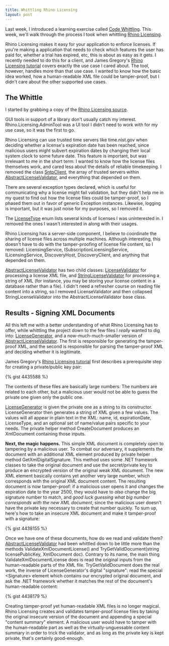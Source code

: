 ```yaml
---
title: Whittling Rhino Licensing
layout: post
---
```


Last week, I introduced a learning exercise called [Code Whittling](http://www.headspring.com/patrick/code-whittling/).  This week, we'll walk through the process I took when whittling [Rhino Licensing](http://www.hibernatingrhinos.com/oss/rhino-licensing).

Rhino Licensing makes it easy for your application to enforce licenses.  If you're making a application that needs to check which features the user has paid for, whether a trial has expired, etc, this is about as easy as it gets.  I recently needed to do this for a client, and James Gregory's [Rhino Licensing tutorial](http://www.jagregory.com/writings/rhino-licensing/) covers exactly the use case I cared about.  The tool, however, handles more than that use case.  I wanted to know how the basic idea worked, how a human-readable XML file could be tamper-proof, but I didn't care about the other supported use cases.

## The Whittle

I started by grabbing a copy of the [Rhino Licensing source](https://github.com/hibernating-rhinos/rhino-licensing).

GUI tools in support of a library don't usually catch my interest.  Rhino.Licensing.AdminTool was a UI tool I didn't need to work with for my use case, so it was the first to go.

Rhino Licensing can use trusted time servers like time.nist.gov when deciding whether a license's expiration date has been reached, since malicious users might subvert expiration dates by changing their local system clock to some future date.  This feature is important, but was irrelevant to me in the short term: I wanted to know how the license files themselves work, and cared less about the details of reliable timekeeping.  I removed the class [SntpClient](https://github.com/hibernating-rhinos/rhino-licensing/blob/4d77e00bfa85e8d22f966b09e340be31476afac1/Rhino.Licensing/SntpClient.cs), the array of trusted servers within [AbstractLicenseValidator](https://github.com/hibernating-rhinos/rhino-licensing/blob/4d77e00bfa85e8d22f966b09e340be31476afac1/Rhino.Licensing/AbstractLicenseValidator.cs), and everything that depended on them.

There are several exception types declared, which is useful for communicating why a license might fail validation, but they didn't help me in my quest to find out how the license files could be tamper-proof, so I phased them out in favor of generic Exception instances.  Likewise, logging is important, but it was just noise for my purposes, so I removed it.

The [LicenseType](https://github.com/hibernating-rhinos/rhino-licensing/blob/4d77e00bfa85e8d22f966b09e340be31476afac1/Rhino.Licensing/LicenseType.cs) enum lists several kinds of licenses I was uninterested in.  I removed the ones I wasn't interested in along with their usages.

Rhino Licensing has a server-side component, I believe to coordinate the sharing of license files across multiple machines.  Although interesting, this doesn't have to do with the tamper-proofing of license file content, so I removed: LicensingService, ISubscriptionLicensingService, ILicensingService, DiscoveryHost, DiscoveryClient, and anything that depended on them.

[AbstractLicenseValidator](https://github.com/hibernating-rhinos/rhino-licensing/blob/4d77e00bfa85e8d22f966b09e340be31476afac1/Rhino.Licensing/AbstractLicenseValidator.cs) has two child classes: [LicenseValidator](https://github.com/hibernating-rhinos/rhino-licensing/blob/4d77e00bfa85e8d22f966b09e340be31476afac1/Rhino.Licensing/LicenseValidator.cs) for processing a license XML file, and [StringLicenseValidator](https://github.com/hibernating-rhinos/rhino-licensing/blob/4d77e00bfa85e8d22f966b09e340be31476afac1/Rhino.Licensing/StringLicenseValidator.cs) for processing a string of XML (for instance, you may be storing your license content in a database rather than a file).  I didn't need a refresher course on reading file content into a string, so I removed LicenseValidator and then collapsed StringLicenseValidator into the AbstractLicenseValidator base class.

## Results - Signing XML Documents

All this left me with a better understanding of what Rhino Licensing has to offer, while whittling the project down to the few files I *really* wanted to dig into: [LicenseGenerator](https://github.com/hibernating-rhinos/rhino-licensing/blob/4d77e00bfa85e8d22f966b09e340be31476afac1/Rhino.Licensing/LicenseGenerator.cs), and a now-much-much-smaller version of [AbstractLicenseValidator](https://github.com/hibernating-rhinos/rhino-licensing/blob/4d77e00bfa85e8d22f966b09e340be31476afac1/Rhino.Licensing/AbstractLicenseValidator.cs).  The first is responsible for generating the tamper-proof XML, and the second is responsible for parsing the tamper-proof XML and deciding whether it is legitimate.

James Gregory's [Rhino Licensing tutorial](http://www.jagregory.com/writings/rhino-licensing/) first describes a prerequisite step for creating a private/public key pair:

{% gist 4435588 %}

The contents of these files are basically large numbers.  The numbers are related to each other, but a malicious user would not be able to guess the private one given only the public one.

[LicenseGenerator](https://github.com/hibernating-rhinos/rhino-licensing/blob/4d77e00bfa85e8d22f966b09e340be31476afac1/Rhino.Licensing/LicenseGenerator.cs) is given the private one as a string to its constructor.  LicenseGenerator then generates a string of XML given a few values.  The values will all appear in plain text in the XML: name, id, expirationDate, LicenseType, and an optional set of name/value pairs specific to your needs.  The private helper method CreateDocument produces an XmlDocument containing those inputs.

**Next, the magic happens.**  This simple XML document is completely open to tampering by a malicious user.  To combat our adversary, it supplements the document with an additional XML element produced by private helper method GetXmlDigitalSignature.  This method uses some .NET framework classes to take the original document and use the secret/private key to produce an encrypted version of the original weak XML document.  The new XML element basically contains yet another very large number, which corresponds with the original XML document content.  The resulting document is now tamper-proof: if a malicious user opens it and changes the expiration date to the year 2500, they would have to *also* change the big signature number to match, and *good luck guessing what big number corresponds with the new XML document*, since the malicious user doesn't have the private key necessary to create that number quickly.  To sum up, here's how to take an insecure XML document and make it tamper-proof with a signature:

{% gist 4438155 %}

Once we have one of these documents, how do we read and validate them?  [AbstractLicenseValidator](https://github.com/hibernating-rhinos/rhino-licensing/blob/4d77e00bfa85e8d22f966b09e340be31476afac1/Rhino.Licensing/AbstractLicenseValidator.cs) had been whittled down to be little more than the methods ValidateXmlDocumentLicense() and TryGetValidDocument(string licensePublicKey, XmlDocument doc).  Contrary to its name, the main thing ValidateXmlDocumentLicense does is read the original inputs from the human-readable parts of the XML file.  TryGetValidDocument does the real work, the inverse of LicenseGenerator's digital "signature": read the special &lt;Signature&gt; element which contains our encrypted original document, and ask the .NET framework whether it matches the rest of the document's human-readable content:

{% gist 4438179 %}

Creating tamper-proof yet human-readable XML files is no longer magical.  Rhino Licensing creates and validates tamper-proof license files by taking the original insecure version of the document and appending a special "content summary" element.  A malicious user would have to tamper with the human-readable part as well as the virtually-unguessable content summary in order to trick the validator, and as long as the private key is kept private, that's certainly good-enough.